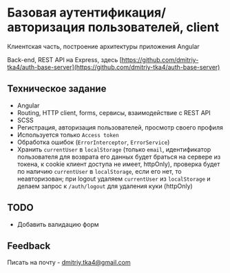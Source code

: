 # Базовая аутентификация/авторизация пользователей, client

Клиентская часть, построение архитектуры приложения Angular

Back-end, REST API на Express, здесь [https://github.com/dmitriy-tka4/auth-base-server](https://github.com/dmitriy-tka4/auth-base-server)

## Техническое задание

* Angular
* Routing, HTTP client, forms, сервисы, взаимодействие с REST API
* SCSS
* Регистрация, авторизация пользователей, просмотр своего профиля
* Используется только `Access token`
* Обработка ошибок (`ErrorInterceptor`, `ErrorService`)
* Хранить `currentUser` в `localStorage` (только `email`, идентификатор пользователя для возврата его данных будет браться на сервере из токена, к cookie клиент доступа не имеет, httpOnly), проверка будет по наличию `currentUser` в `localStorage`, если его нет, то неавторизован; при logout удаляем `currentUser` из `localStorage` и делаем запрос к `/auth/logout` для удаления куки (httpOnly)

## TODO

* Добавить валидацию форм

## Feedback

Писать на почту - dmitriy.tka4@gmail.com

